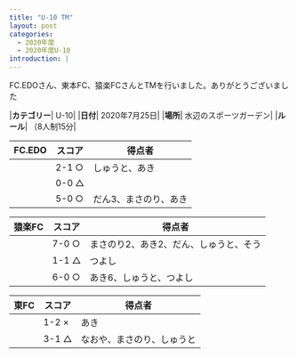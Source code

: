 ```yaml
---
title: "U-10 TM"
layout: post
categories:
  - 2020年度
  - 2020年度U-10
introduction: |
---
```


FC.EDOさん、東本FC、猿楽FCさんとTMを行いました。ありがとうございました  

|**カテゴリー**| U-10|
|**日付**| 2020年7月25日|
|**場所**| 水辺のスポーツガーデン|
|**ルール**| （8人制15分|

|FC.EDO|スコア|得点者|
|---|---|----|
||2-1 ○|しゅうと、あき|
||0-0 △||
||5-0 ○|だん3、まさのり、あき|


|猿楽FC|スコア|得点者|
|---|---|----|
||7-0 ○|まさのり2、あき2、だん、しゅうと、そう|
||1-1 △|つよし|
||6-0 ○|あき6、しゅうと、つよし|


|東FC|スコア|得点者|
|---|---|----|
||1-2 ×|あき|
||3-1 △|なおや、まさのり、しゅうと|


